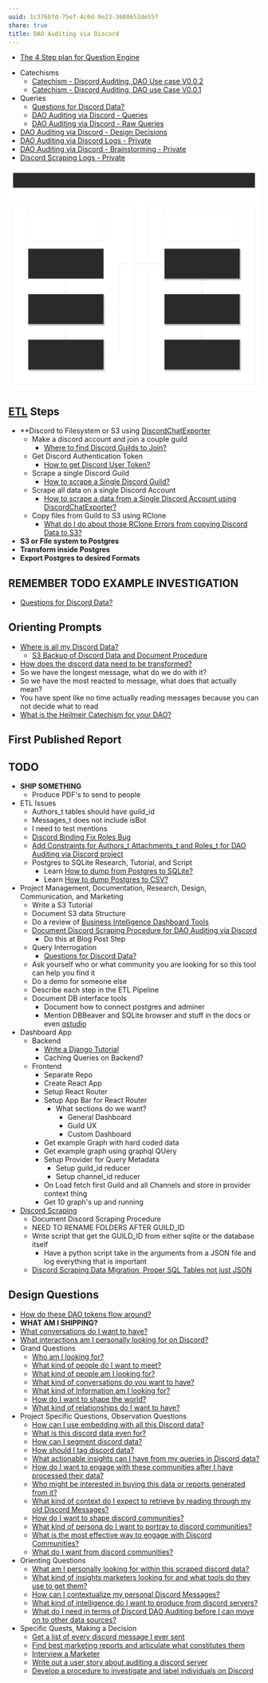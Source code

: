 ```yaml
---
uuid: 1c376bfd-75ef-4c0d-9e23-3680653de55f
share: true
title: DAO Auditing via Discord
---
```

* [The 4 Step plan for Question Engine](/8d4d461f-49f7-4dbd-829f-807d0bb602df)
- Catechisms
	- [Catechism - Discord Auditing, DAO Use case V0.0.2](/undefined)
	- [Catechism - Discord Auditing, DAO use Case V0.0.1](/undefined)
- Queries
	* [Questions for Discord Data?](/46abc67b-bbe7-4800-82f5-f08d4c457ef0)
	- [DAO Auditing via Discord - Queries](/d5e65c1e-f806-49b1-87dd-bd9c24220f03)
	- [DAO Auditing via Discord - Raw Queries](/undefined)
- [DAO Auditing via Discord - Design Decisions](/undefined)
- [DAO Auditing via Discord Logs - Private](/undefined)
- [DAO Auditing via Discord - Brainstorming - Private](/undefined)
- [Discord Scraping Logs - Private](/undefined)

![Discord ETL](DiscordETL.svg)
## [ETL](/7e381790-c582-4f58-9350-ef2e51efa9cf) Steps

* **Discord to Filesystem or S3 using [DiscordChatExporter](/undefined)
	* Make a discord account and join a couple guild
		* [Where to find Discord Guilds to Join?](/undefined)
	* Get Discord Authentication Token
		* [How to get Discord User Token?](/undefined)
	* Scrape a single Discord Guild
		* [How to scrape a Single Discord Guild?](/undefined)
	* Scrape all data on a single Discord Account
		* [How to scrape a data from a Single Discord Account using DiscordChatExporter?](/undefined)
	* Copy files from Guild to S3 using RClone
		* [What do I do about those RClone Errors from copying Discord Data to S3?](/undefined)
* **S3 or File system to Postgres**
* **Transform inside Postgres**
* **Export Postgres to desired Formats**

## **REMEMBER TODO EXAMPLE INVESTIGATION**

* [Questions for Discord Data?](/46abc67b-bbe7-4800-82f5-f08d4c457ef0)
## Orienting Prompts

* [Where is all my Discord Data?](/undefined)
	* [S3 Backup of Discord Data and Document Procedure](/undefined)
* [How does the discord data need to be transformed?](/undefined)
* So we have the longest message, what do we do with it?
* So we have the most reacted to message, what does that actually mean?
* You have spent like no time actually reading messages because you can not decide what to read
* [What is the Heilmeir Catechism for your DAO?](/undefined)

## First Published Report


## TODO

* **SHIP SOMETHING**
	* Produce PDF's to send to people
* ETL Issues
	* Authors_t tables should have guild_id
	* Messages_t does not include isBot
	* I need to test mentions
	* [Discord Binding Fix Roles Bug](/undefined)
	* [Add Constraints for  Authors_t Attachments_t and Roles_t for DAO Auditing via Discord project](/undefined)
	* Postgres to SQLite Research, Tutorial, and Script
		* Learn [How to dump from Postgres to SQLite?](/undefined)
		* Learn [How to dump Postgres to CSV?](/undefined)
* Project Management, Documentation, Research, Design, Communication, and Marketing
	* Write a S3 Tutorial
	* Document S3 data Structure
	* Do a review of [Business Intelligence Dashboard Tools](/undefined) 
	* [Document Discord Scraping Procedure for DAO Auditing via Discord](/undefined)
		* Do this at Blog Post Step
	* Query Interrogation
		* [Questions for Discord Data?](/46abc67b-bbe7-4800-82f5-f08d4c457ef0)
	* Ask yourself who or what community you are looking for so this tool can help you find it
	* Do a demo for someone else
	* Describe each step in the ETL Pipeline
	* Document DB interface tools
		* Document how to connect postgres and adminer
		* Mention DBBeaver and SQLite browser and stuff in the docs or even [qstudio](/undefined)
* Dashboard App
	* Backend
		*  [Write a Django Tutorial](/undefined)
		* Caching Queries on Backend?
	* Frontend
		* Separate Repo
		* Create React App
		* Setup React Router
		* Setup App Bar for React Router
			* What sections do we want?
				* General Dashboard
				* Guild UX
				* Custom Dashboard
		* Get example Graph with hard coded data
		* Get example graph using graphql QUery
		* Setup Provider for Query Metadata
			* Setup guild_id reducer
			* Setup channel_id reducer
		* On Load fetch first Guild and all Channels and store in provider context thing
		* Get 10 graph's up and running
* [Discord Scraping](/undefined)
	* Document Discord Scraping Procedure
	* NEED TO RENAME FOLDERS AFTER GUILD_ID
	* Write script that get the GUILD_ID from either sqlite or the database itself
		* Have a python script take in the arguments from a JSON file and log everything that is important
	* [Discord Scraping Data Migration, Proper SQL Tables not just JSON](/undefined)

## Design Questions


* [How do these DAO tokens flow around?](/undefined)
* **WHAT AM I SHIPPING?**
* [What conversations do I want to have?](/undefined)
* [What interactions am I personally looking for on Discord?](/undefined)
* Grand Questions
	* [Who am I looking for?](/undefined)
	* [What kind of people do I want to meet?](/undefined)
	* [What kind of people am I looking for?](/undefined)
	* [What kind of conversations do you want to have?](/undefined)
	* [What kind of Information am I looking for?](/undefined)
	* [How do I want to shape the world?](/undefined)
	* [What kind of relationships do I want to have?](/undefined)
* Project Specific Questions, Observation Questions
	* [How can I use embedding with all this Discord data?](/undefined)
	* [What is this discord data even for?](/undefined)
	* [How can I segment discord data?](/undefined)
	* [How should I tag discord data?](/97db473e-47e8-43ac-a7f0-ae7e0e28e9f5)
	* [What actionable insights can I have from my queries in Discord data?](/undefined)
	* [How do I want to engage with these communities after I have processed their data?](/undefined)
	* [Who might be interested in buying this data or reports generated from it?](/undefined)
	* [What kind of context do I expect to retrieve by reading through my old Discord Messages?](/undefined)
	* [How do I want to shape discord communities?](/undefined)
	* [What kind of persona do I want to portray to discord communities?](/undefined)
	* [What is the most effective way to engage with Discord Communities?](/undefined)
	* [What do I want from discord communities?](/undefined)
* Orienting Questions
	* [What am I personally looking for within this scraped discord data?](/undefined)
	* [What kind of insights marketers looking for and what tools do they use to get them?](/undefined)
	* [How can I contextualize my personal Discord Messages?](/undefined)
	* [What kind of intelligence do I want to produce from discord servers?](/undefined)
	* [What do I need in terms of Discord DAO Auditing before I can move on to other data sources?](/undefined)
* Specific Quests, Making a Decision
	* [Get a list of every discord message I ever sent](/undefined)
	* [Find best marketing reports and articulate what constitutes them](/undefined)
	* [Interview a Marketer](/undefined)
	* [Write out a user story about auditing a discord server](/undefined)
	* [Develop a procedure to investigate and label individuals on Discord](/undefined)